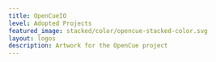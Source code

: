 ```yaml
---
title: OpenCueIO
level: Adopted Projects
featured_image: stacked/color/opencue-stacked-color.svg
layout: logos
description: Artwork for the OpenCue project
---
```

